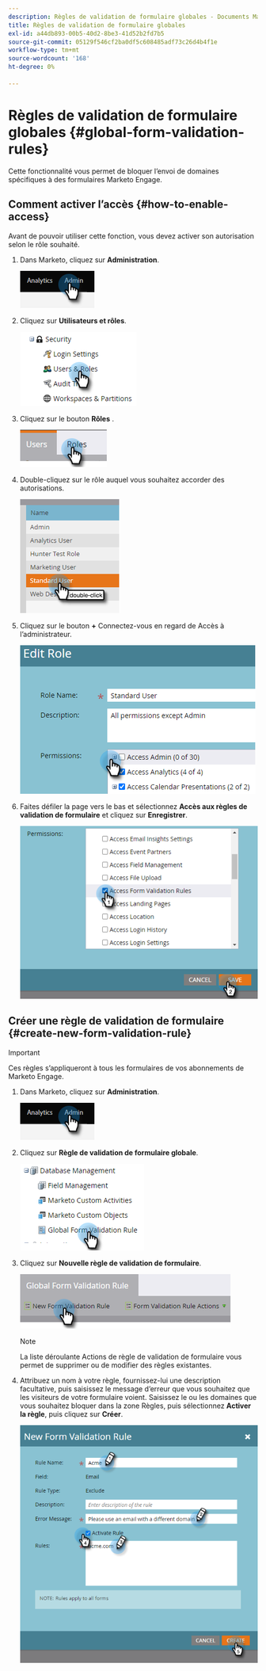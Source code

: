 ```yaml
---
description: Règles de validation de formulaire globales - Documents Marketo - Documentation du produit
title: Règles de validation de formulaire globales
exl-id: a44db893-00b5-40d2-8be3-41d52b2fd7b5
source-git-commit: 05129f546cf2ba0df5c608485adf73c26d4b4f1e
workflow-type: tm+mt
source-wordcount: '168'
ht-degree: 0%

---
```


# Règles de validation de formulaire globales {#global-form-validation-rules}

Cette fonctionnalité vous permet de bloquer l’envoi de domaines spécifiques à des formulaires Marketo Engage.

## Comment activer l’accès {#how-to-enable-access}

Avant de pouvoir utiliser cette fonction, vous devez activer son autorisation selon le rôle souhaité.

1. Dans Marketo, cliquez sur **Administration**.

   ![](assets/global-form-validation-rules-1.png)

1. Cliquez sur **Utilisateurs et rôles**.

   ![](assets/global-form-validation-rules-2.png)

1. Cliquez sur le bouton **Rôles** .

   ![](assets/global-form-validation-rules-3.png)

1. Double-cliquez sur le rôle auquel vous souhaitez accorder des autorisations.

   ![](assets/global-form-validation-rules-4.png)

1. Cliquez sur le bouton **+** Connectez-vous en regard de Accès à l’administrateur.

   ![](assets/global-form-validation-rules-5.png)

1. Faites défiler la page vers le bas et sélectionnez **Accès aux règles de validation de formulaire** et cliquez sur **Enregistrer**.

   ![](assets/global-form-validation-rules-6.png)

## Créer une règle de validation de formulaire {#create-new-form-validation-rule}

>[!IMPORTANT]
>
>Ces règles s’appliqueront à tous les formulaires de vos abonnements de Marketo Engage.

1. Dans Marketo, cliquez sur **Administration**.

   ![](assets/global-form-validation-rules-7.png)

1. Cliquez sur **Règle de validation de formulaire globale**.

   ![](assets/global-form-validation-rules-8.png)

1. Cliquez sur **Nouvelle règle de validation de formulaire**.

   ![](assets/global-form-validation-rules-9.png)

   >[!NOTE]
   >
   >La liste déroulante Actions de règle de validation de formulaire vous permet de supprimer ou de modifier des règles existantes.

1. Attribuez un nom à votre règle, fournissez-lui une description facultative, puis saisissez le message d’erreur que vous souhaitez que les visiteurs de votre formulaire voient. Saisissez le ou les domaines que vous souhaitez bloquer dans la zone Règles, puis sélectionnez **Activer la règle**, puis cliquez sur **Créer**.

   ![](assets/global-form-validation-rules-10.png)
